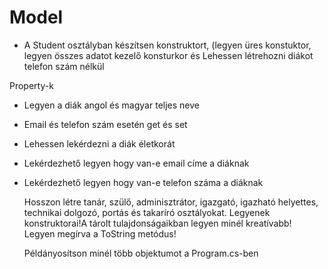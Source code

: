 # Model
 - A Student osztályban készítsen konstruktort, (legyen üres konstuktor, legyen összes adatot kezelő konsturkor és Lehessen létrehozni diákot telefon szám nélkül

 Property-k  
- Legyen a diák angol és magyar teljes neve
- Email és telefon szám esetén get és set
- Lehessen lekérdezni a diák életkorát
- Lekérdezhető legyen hogy van-e email címe a diáknak
- Lekérdezhető legyen hogy van-e telefon száma a diáknak

  Hosszon létre tanár, szülő, adminisztrátor, igazgató, igazható helyettes, technikai dolgozó, portás és takaríró osztályokat.
  Legyenek konstruktorai!A tárolt tulajdonságaikban legyen minél kreatívabb! Legyen megírva a ToString metódus!

  Példányosítson minél több objektumot a Program.cs-ben
